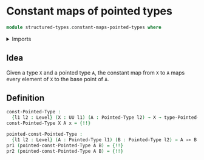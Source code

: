 # Constant maps of pointed types

```agda
module structured-types.constant-maps-pointed-types where
```

<details><summary>Imports</summary>

```agda
open import foundation.dependent-pair-types
open import foundation.identity-types
open import foundation.universe-levels

open import structured-types.pointed-maps
open import structured-types.pointed-types
```

</details>

## Idea

Given a type `X` and a pointed type `A`, the constant map from `X` to `A` maps
every element of `X` to the base point of `A`.

## Definition

```agda
const-Pointed-Type :
  {l1 l2 : Level} (X : UU l1) (A : Pointed-Type l2) → X → type-Pointed-Type A
const-Pointed-Type X A x = {!!}

pointed-const-Pointed-Type :
  {l1 l2 : Level} (A : Pointed-Type l1) (B : Pointed-Type l2) → A →∗ B
pr1 (pointed-const-Pointed-Type A B) = {!!}
pr2 (pointed-const-Pointed-Type A B) = {!!}
```
